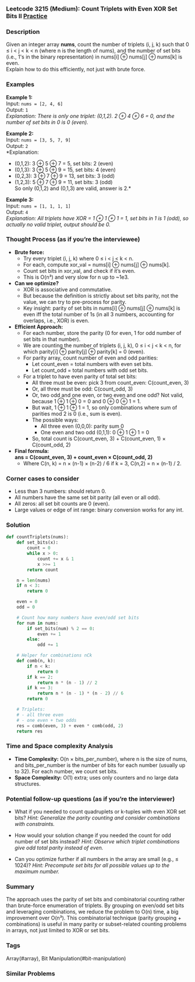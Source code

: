 ### Leetcode 3215 (Medium): Count Triplets with Even XOR Set Bits II [Practice](https://leetcode.com/problems/count-triplets-with-even-xor-set-bits-ii)

### Description  
Given an integer array **nums**, count the number of triplets (i, j, k) such that 0 ≤ i < j < k < n (where n is the length of nums), and the number of set bits (i.e., 1's in the binary representation) in nums[i] ⊕ nums[j] ⊕ nums[k] is even.  
Explain how to do this efficiently, not just with brute force.

### Examples  

**Example 1:**  
Input: `nums = [2, 4, 6]`  
Output: `1`  
*Explanation: There is only one triplet: (0,1,2). 2 ⊕ 4 ⊕ 6 = 0, and the number of set bits in 0 is 0 (even).*

**Example 2:**  
Input: `nums = [3, 5, 7, 9]`  
Output: `2`  
*Explanation:  
- (0,1,2): 3 ⊕ 5 ⊕ 7 = 5, set bits: 2 (even)  
- (0,1,3): 3 ⊕ 5 ⊕ 9 = 15, set bits: 4 (even)  
- (0,2,3): 3 ⊕ 7 ⊕ 9 = 13, set bits: 3 (odd)  
- (1,2,3): 5 ⊕ 7 ⊕ 9 = 11, set bits: 3 (odd)  
So only (0,1,2) and (0,1,3) are valid, answer is 2.*

**Example 3:**  
Input: `nums = [1, 1, 1, 1]`  
Output: `4`  
*Explanation: All triplets have XOR = 1 ⊕ 1 ⊕ 1 = 1, set bits in 1 is 1 (odd), so actually no valid triplet, output should be 0.*

### Thought Process (as if you’re the interviewee)  

- **Brute force:**  
  - Try every triplet (i, j, k) where 0 ≤ i < j < k < n.
  - For each, compute xor_val = nums[i] ⊕ nums[j] ⊕ nums[k].
  - Count set bits in xor_val, and check if it’s even.
  - This is O(n³) and very slow for n up to ~1e3.
- **Can we optimize?**  
  - XOR is associative and commutative.  
  - But because the definition is strictly about set bits parity, not the value, we can try to pre-process for parity.  
  - Key insight: parity of set bits in nums[i] ⊕ nums[j] ⊕ nums[k] is even iff the total number of 1s (in all 3 numbers, accounting for overlaps, i.e., XOR) is even.
- **Efficient Approach:**  
  - For each number, store the parity (0 for even, 1 for odd number of set bits in that number).
  - We are counting the number of triplets (i, j, k), 0 ≤ i < j < k < n, for which parity[i] ⊕ parity[j] ⊕ parity[k] = 0 (even).
  - For parity array, count number of even and odd parities:
      - Let count_even = total numbers with even set bits.
      - Let count_odd = total numbers with odd set bits.
  - For a triplet to have even parity of total set bits:  
    - All three must be even: pick 3 from count_even: C(count_even, 3)
    - Or, all three must be odd: C(count_odd, 3)
    - Or, two odd and one even, or two even and one odd? Not valid, because 1 ⊕ 1 ⊕ 0 = 0 and 0 ⊕ 0 ⊕ 1 = 1.
    - But wait, 1 ⊕ 1 ⊕ 1 = 1, so only combinations where sum of parities mod 2 is 0 (i.e., sum is even).
    - The possible ways:  
        - All three even (0,0,0): parity sum 0
        - One even and two odd (0,1,1): 0 ⊕ 1 ⊕ 1 = 0
    - So, total count is C(count_even, 3) + C(count_even, 1) × C(count_odd, 2)
- **Final formula:**  
  **ans = C(count_even, 3) + count_even × C(count_odd, 2)**
  - Where C(n, k) = n × (n-1) × (n-2) / 6 if k = 3, C(n,2) = n × (n-1) / 2.

### Corner cases to consider  
- Less than 3 numbers: should return 0.
- All numbers have the same set bit parity (all even or all odd).
- All zeros: all set bit counts are 0 (even).
- Large values or edge of int range: binary conversion works for any int.

### Solution

```python
def countTriplets(nums):
    def set_bits(x):
        count = 0
        while x > 0:
            count += x & 1
            x >>= 1
        return count

    n = len(nums)
    if n < 3:
        return 0

    even = 0
    odd = 0

    # Count how many numbers have even/odd set bits
    for num in nums:
        if set_bits(num) % 2 == 0:
            even += 1
        else:
            odd += 1

    # Helper for combinations nCk
    def comb(n, k):
        if n < k:
            return 0
        if k == 2:
            return n * (n - 1) // 2
        if k == 3:
            return n * (n - 1) * (n - 2) // 6
        return 0

    # Triplets:
    # - all three even
    # - one even + two odds
    res = comb(even, 3) + even * comb(odd, 2)
    return res
```

### Time and Space complexity Analysis  

- **Time Complexity:** O(n × bits_per_number), where n is the size of nums, and bits_per_number is the number of bits for each number (usually up to 32). For each number, we count set bits.
- **Space Complexity:** O(1) extra; uses only counters and no large data structures.

### Potential follow-up questions (as if you’re the interviewer)  

- What if you needed to count quadruplets or k-tuples with even XOR set bits?
  *Hint: Generalize the parity counting and consider combinations with constraints.*

- How would your solution change if you needed the count for odd number of set bits instead?
  *Hint: Observe which triplet combinations give odd total parity instead of even.*

- Can you optimize further if all numbers in the array are small (e.g., ≤ 1024)?
  *Hint: Precompute set bits for all possible values up to the maximum number.*

### Summary
The approach uses the parity of set bits and combinatorial counting rather than brute-force enumeration of triplets. By grouping on even/odd set bits and leveraging combinations, we reduce the problem to O(n) time, a big improvement over O(n³). This combinatorial technique (parity grouping + combinations) is useful in many parity or subset-related counting problems in arrays, not just limited to XOR or set bits.

### Tags
Array(#array), Bit Manipulation(#bit-manipulation)

### Similar Problems
